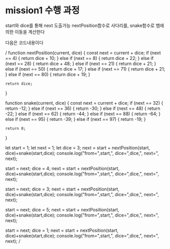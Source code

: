 # mission1 수행 과정

start와 dice를 통해 next 도출가능
nextPosition함수로 사다리를, snake함수로 뱀에 의한 이동을 계산한다

다음은 코드내용이다

/
function nextPosition(current, dice) {
    const next = current + dice;
    if (next == 4) {
        return dice + 10;
    }
    else if (next == 8) {
        return dice + 22;
    }
    else if (next == 28) {
        return dice + 48;
    }
    else if (next == 21) {
        return dice + 21;
    }
    else if (next == 50) {
        return dice + 17;
    }
    else if (next == 71) {
        return dice + 21;
    }
    else if (next == 80) {
        return dice + 19;
    }
    
    return dice;    
}

function snake(current, dice) {
    const next = current + dice;
    if (next == 32) {
        return -12;
    }
    else if (next == 36) {
        return -30;
    }
    else if (next == 48) {
        return -22;
    }
    else if (next == 62) {
        return -44;
    }
    else if (next == 88) {
        return -64;
    }
    else if (next == 95) {
        return -39;
    }
    else if (next == 97) {
        return -19;
    }
    
    return 0;    
}

let start = 1;
let next = 1;
let dice = 3;
next = start + nextPosition(start, dice)+snake(start,dice);
console.log("from=",start,", dice=",dice,", next=", next);

start = next;
dice = 4;
next = start + nextPosition(start, dice)+snake(start,dice);
console.log("from=",start,", dice=",dice,", next=", next);

start = next;
dice = 3;
next = start + nextPosition(start, dice)+snake(start,dice);
console.log("from=",start,", dice=",dice,", next=", next);

start = next;
dice = 5;
next = start + nextPosition(start, dice)+snake(start,dice);
console.log("from=",start,", dice=",dice,", next=", next);

start = next;
dice = 1;
next = start + nextPosition(start, dice)+snake(start,dice);
console.log("from=",start,", dice=",dice,", next=", next);
/
